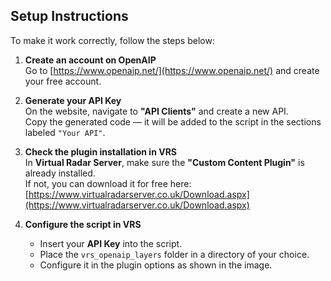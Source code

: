 ## Setup Instructions

To make it work correctly, follow the steps below:

1. **Create an account on OpenAIP**  
   Go to [https://www.openaip.net/](https://www.openaip.net/) and create your free account.

2. **Generate your API Key**  
   On the website, navigate to **"API Clients"** and create a new API.  
   Copy the generated code — it will be added to the script in the sections labeled `"Your API"`.

3. **Check the plugin installation in VRS**  
   In **Virtual Radar Server**, make sure the **"Custom Content Plugin"** is already installed.  
   If not, you can download it for free here:  
   [https://www.virtualradarserver.co.uk/Download.aspx](https://www.virtualradarserver.co.uk/Download.aspx)

4. **Configure the script in VRS**  
   - Insert your **API Key** into the script.  
   - Place the `vrs_openaip_layers` folder in a directory of your choice.  
   - Configure it in the plugin options as shown in the image.

